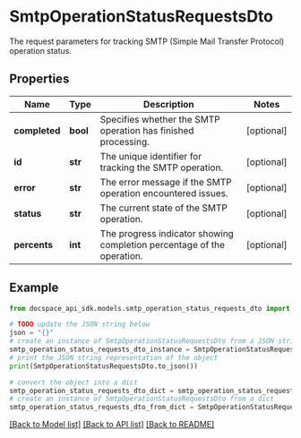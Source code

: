 # SmtpOperationStatusRequestsDto
The request parameters for tracking SMTP (Simple Mail Transfer Protocol) operation status.

## Properties

Name | Type | Description | Notes
------------ | ------------- | ------------- | -------------
**completed** | **bool** | Specifies whether the SMTP operation has finished processing. | [optional] 
**id** | **str** | The unique identifier for tracking the SMTP operation. | [optional] 
**error** | **str** | The error message if the SMTP operation encountered issues. | [optional] 
**status** | **str** | The current state of the SMTP operation. | [optional] 
**percents** | **int** | The progress indicator showing completion percentage of the operation. | [optional] 

## Example

```python
from docspace_api_sdk.models.smtp_operation_status_requests_dto import SmtpOperationStatusRequestsDto

# TODO update the JSON string below
json = "{}"
# create an instance of SmtpOperationStatusRequestsDto from a JSON string
smtp_operation_status_requests_dto_instance = SmtpOperationStatusRequestsDto.from_json(json)
# print the JSON string representation of the object
print(SmtpOperationStatusRequestsDto.to_json())

# convert the object into a dict
smtp_operation_status_requests_dto_dict = smtp_operation_status_requests_dto_instance.to_dict()
# create an instance of SmtpOperationStatusRequestsDto from a dict
smtp_operation_status_requests_dto_from_dict = SmtpOperationStatusRequestsDto.from_dict(smtp_operation_status_requests_dto_dict)
```
[[Back to Model list]](../README.md#documentation-for-models) [[Back to API list]](../README.md#documentation-for-api-endpoints) [[Back to README]](../README.md)


